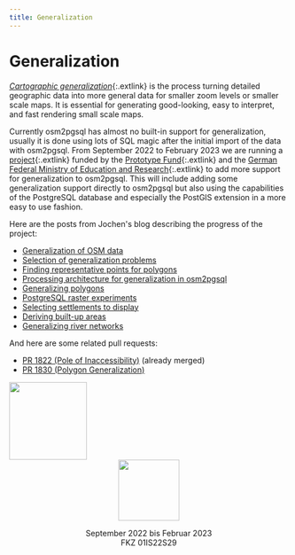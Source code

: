 ```yaml
---
title: Generalization
---
```


# Generalization

[*Cartographic
generalization*](https://en.wikipedia.org/wiki/Cartographic_generalization){:.extlink}
is the process turning detailed geographic data into more general data for
smaller zoom levels or smaller scale maps. It is essential for generating
good-looking, easy to interpret, and fast rendering small scale maps.

Currently osm2pgsql has almost no built-in support for generalization, usually
it is done using lots of SQL magic after the initial import of the data with
osm2pgsql. From September 2022 to February 2023 we are running a
[project](https://prototypefund.de/project/generalisierung-von-openstreetmap-daten-mit-osm2pgsql/){:.extlink}
funded by the [Prototype Fund](https://prototypefund.de/){:.extlink} and the
[German Federal Ministry of Education and
Research](https://www.bmbf.de/){:.extlink} to add more support for
generalization to osm2pgsql. This will include adding some generalization
support directly to osm2pgsql but also using the capabilities of the PostgreSQL
database and especially the PostGIS extension in a more easy to use fashion.

Here are the posts from Jochen's blog describing the progress of the project:

* [Generalization of OSM data](https://blog.jochentopf.com/2022-11-03-generalization-of-osm-data.html)
* [Selection of generalization problems](https://blog.jochentopf.com/2022-11-07-selection-of-generalization-problems.html)
* [Finding representative points for polygons](https://blog.jochentopf.com/2022-11-10-finding-representative-points-for-polygons.html)
* [Processing architecture for generalization in osm2pgsql](https://blog.jochentopf.com/2022-11-15-processing-architecture-for-generalization-in-osm2pgsql.html)
* [Generalizing polygons](https://blog.jochentopf.com/2022-11-21-generalizing-polygons.html)
* [PostgreSQL raster experiments](https://blog.jochentopf.com/2022-12-14-postgresql-raster-experiments.html)
* [Selecting settlements to display](https://blog.jochentopf.com/2022-12-19-selecting-settlements-to-display.html)
* [Deriving built-up areas](https://blog.jochentopf.com/2022-12-23-deriving-built-up-areas.html)
* [Generalizing river networks](https://blog.jochentopf.com/2023-01-30-generalizing-river-networks.html)

And here are some related pull requests:
* [PR 1822 (Pole of Inaccessibility)](https://github.com/openstreetmap/osm2pgsql/pull/1822) (already merged)
* [PR 1830 (Polygon Generalization)](https://github.com/openstreetmap/osm2pgsql/pull/1830)

<div id="sponsorlist">

<div>
<a href="https://prototypefund.de/"><img src="PrototypeFund-P-Logo.svg" height="140"/></a>
</div>

<div style="text-align: center;">
<a href="https://www.bmbf.de/"><img src="bmbf-logo.png" height="110"/></a>
<p>September 2022 bis Februar 2023<br/>FKZ 01IS22S29</p>
</div>

</div>

